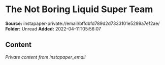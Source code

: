 # The Not Boring Liquid Super Team

**Source:** instapaper-private://email/bffdbfd789d2d7333101e5299a7ef2ae/
**Folder:** Unread
**Added:** 2022-04-11T05:56:07




## Content
*Private content from instapaper_email*
